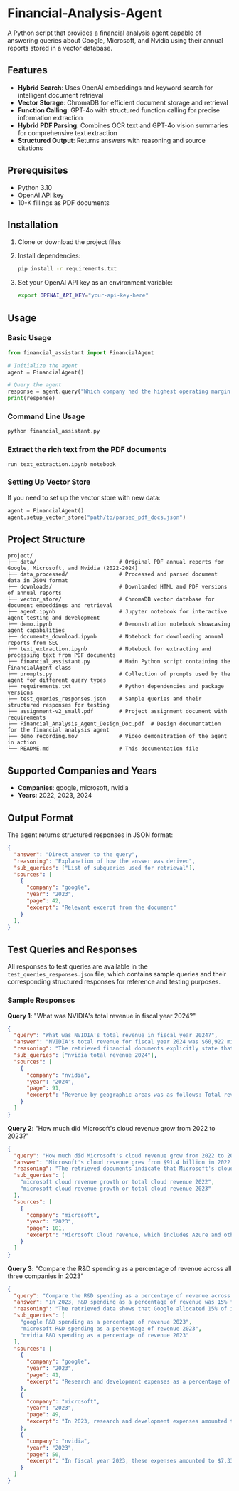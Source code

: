 # Financial-Analysis-Agent

A Python script that provides a financial analysis agent capable of answering queries about Google, Microsoft, and Nvidia using their annual reports stored in a vector database.

## Features

- **Hybrid Search**: Uses OpenAI embeddings and keyword search for intelligent document retrieval
- **Vector Storage**: ChromaDB for efficient document storage and retrieval
- **Function Calling**: GPT-4o with structured function calling for precise information extraction
- **Hybrid PDF Parsing**: Combines OCR text and GPT-4o vision summaries for comprehensive text extraction
- **Structured Output**: Returns answers with reasoning and source citations

## Prerequisites

- Python 3.10
- OpenAI API key
- 10-K fillings as PDF documents

## Installation

1. Clone or download the project files
2. Install dependencies:
   ```bash
   pip install -r requirements.txt
   ```

3. Set your OpenAI API key as an environment variable:
   ```bash
   export OPENAI_API_KEY="your-api-key-here"
   ```

## Usage

### Basic Usage

```python
from financial_assistant import FinancialAgent

# Initialize the agent
agent = FinancialAgent()

# Query the agent
response = agent.query("Which company had the highest operating margin in 2023?")
print(response)
```

### Command Line Usage

```bash
python financial_assistant.py
```

### Extract the rich text from the PDF documents
```
run text_extraction.ipynb notebook 
```


### Setting Up Vector Store

If you need to set up the vector store with new data:

```python
agent = FinancialAgent()
agent.setup_vector_store("path/to/parsed_pdf_docs.json")
```

## Project Structure

```
project/
├── data/                          # Original PDF annual reports for Google, Microsoft, and Nvidia (2022-2024)
├── data_processed/                # Processed and parsed document data in JSON format
├── downloads/                     # Downloaded HTML and PDF versions of annual reports
├── vector_store/                  # ChromaDB vector database for document embeddings and retrieval
├── agent.ipynb                    # Jupyter notebook for interactive agent testing and development
├── demo.ipynb                     # Demonstration notebook showcasing agent capabilities
├── documents_download.ipynb       # Notebook for downloading annual reports from SEC
├── text_extraction.ipynb          # Notebook for extracting and processing text from PDF documents
├── financial_assistant.py         # Main Python script containing the FinancialAgent class
├── prompts.py                     # Collection of prompts used by the agent for different query types
├── requirements.txt               # Python dependencies and package versions
├── test_queries_responses.json    # Sample queries and their structured responses for testing
├── assignment-v2_small.pdf        # Project assignment document with requirements
├── Financial_Analysis_Agent_Design_Doc.pdf  # Design documentation for the financial analysis agent
├── demo_recording.mov             # Video demonstration of the agent in action
└── README.md                      # This documentation file
```

## Supported Companies and Years

- **Companies**: google, microsoft, nvidia
- **Years**: 2022, 2023, 2024

## Output Format

The agent returns structured responses in JSON format:

```json
{
  "answer": "Direct answer to the query",
  "reasoning": "Explanation of how the answer was derived",
  "sub_queries": ["List of subqueries used for retrieval"],
  "sources": [
    {
      "company": "google",
      "year": "2023",
      "page": 42,
      "excerpt": "Relevant excerpt from the document"
    }
  ],
}
```

## Test Queries and Responses

All responses to test queries are available in the `test_queries_responses.json` file, which contains sample queries and their corresponding structured responses for reference and testing purposes.

### Sample Responses

**Query 1**: "What was NVIDIA's total revenue in fiscal year 2024?"
```json
{
  "query": "What was NVIDIA's total revenue in fiscal year 2024?",
  "answer": "NVIDIA's total revenue for fiscal year 2024 was $60,922 million.",
  "reasoning": "The retrieved financial documents explicitly state that NVIDIA's total revenue for the fiscal year ending January 28, 2024, was $60,922 million. This figure is consistent across multiple sections of the report.",
  "sub_queries": ["nvidia total revenue 2024"],
  "sources": [
    {
      "company": "nvidia",
      "year": "2024",
      "page": 91,
      "excerpt": "Revenue by geographic areas was as follows: Total revenue Jan 28, 2024: $60,922 million."
    }
  ]
}
```

**Query 2**: "How much did Microsoft's cloud revenue grow from 2022 to 2023?"
```json
{
  "query": "How much did Microsoft's cloud revenue grow from 2022 to 2023?",
  "answer": "Microsoft's cloud revenue grew from $91.4 billion in 2022 to $111.6 billion in 2023, representing a growth of $20.2 billion or approximately 22.1%.",
  "reasoning": "The retrieved documents indicate that Microsoft's cloud revenue, which includes Azure, Office 365 Commercial, LinkedIn, Dynamics 365, and other cloud properties, increased from $91.4 billion in 2022 to $111.6 billion in 2023. This growth reflects the company's strong performance in its cloud services segment.",
  "sub_queries": [
    "microsoft cloud revenue growth or total cloud revenue 2022",
    "microsoft cloud revenue growth or total cloud revenue 2023"
  ],
  "sources": [
    {
      "company": "microsoft",
      "year": "2023",
      "page": 101,
      "excerpt": "Microsoft Cloud revenue, which includes Azure and other cloud services, Office 365 Commercial, the commercial portion of LinkedIn, Dynamics 365, and other commercial cloud properties, was $111.6 billion, $91.4 billion, and $69.1 billion in fiscal years 2023, 2022, and 2021, respectively."
    }
  ]
}
```

**Query 3**: "Compare the R&D spending as a percentage of revenue across all three companies in 2023"
```json
{
  "query": "Compare the R&D spending as a percentage of revenue across all three companies in 2023",
  "answer": "In 2023, R&D spending as a percentage of revenue was 15% for Google, 13% for Microsoft, and 27.2% for Nvidia.",
  "reasoning": "The retrieved data shows that Google allocated 15% of its revenue to R&D, Microsoft allocated 13%, and Nvidia allocated 27.2%. These figures are directly stated in the respective financial reports for 2023.",
  "sub_queries": [
    "google R&D spending as a percentage of revenue 2023",
    "microsoft R&D spending as a percentage of revenue 2023",
    "nvidia R&D spending as a percentage of revenue 2023"
  ],
  "sources": [
    {
      "company": "google",
      "year": "2023",
      "page": 41,
      "excerpt": "Research and development expenses as a percentage of revenues: 2023 - 15%."
    },
    {
      "company": "microsoft",
      "year": "2023",
      "page": 49,
      "excerpt": "In 2023, research and development expenses amounted to $27,195 million, representing 13% of revenue."
    },
    {
      "company": "nvidia",
      "year": "2023",
      "page": 50,
      "excerpt": "In fiscal year 2023, these expenses amounted to $7,339 million, representing 27.2% of revenue."
    }
  ]
}
```

